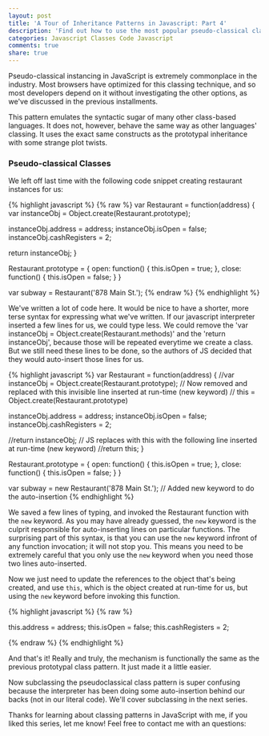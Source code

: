 ```yaml
---
layout: post
title: 'A Tour of Inheritance Patterns in Javascript: Part 4'
description: 'Find out how to use the most popular pseudo-classical class pattern in JS'
categories: Javascript Classes Code Javascript
comments: true
share: true
---
```


Pseudo-classical instancing in JavaScript is extremely commonplace in the industry. Most browsers have optimized for this classing technique, and so most developers depend on it without investigating the other options, as we've discussed in the previous installments.

This pattern emulates the syntactic sugar of many other class-based languages. It does not, however, behave the same way as other languages' classing. It uses the exact same constructs as the prototypal inheritance with some strange plot twists.

### Pseudo-classical Classes

We left off last time with the following code snippet creating restaurant instances for us:

{% highlight javascript %}
{% raw %}
var Restaurant = function(address) {
  var instanceObj = Object.create(Restaurant.prototype);

  instanceObj.address = address;
  instanceObj.isOpen = false;
  instanceObj.cashRegisters = 2;

  return instanceObj;
}

Restaurant.prototype = {
  open: function() {
    this.isOpen = true;
  },
  close: function() {
    this.isOpen = false;
  }
}

var subway = Restaurant('878 Main St.');
{% endraw %}
{% endhighlight %}

We've written a lot of code here. It would be nice to have a shorter, more terse syntax for expressing what we've written. If our javascript interpreter inserted a few lines for us, we could type less. We could remove the 'var instanceObj = Object.create(Restaurant.methods)' and the 'return instanceObj', because those will be repeated everytime we create a class. But we still need these lines to be done, so the authors of JS decided that they would auto-insert those lines for us.

{% highlight javascript %}
var Restaurant = function(address) {
  //var instanceObj = Object.create(Restaurant.prototype);
  // Now removed and replaced with this invisible line inserted at run-time (new keyword)
  // this = Object.create(Restaurant.prototype)

  instanceObj.address = address;
  instanceObj.isOpen = false;
  instanceObj.cashRegisters = 2;

  //return instanceObj;
  // JS replaces with this with the following line inserted at run-time (new keyword)
  //return this;
}

Restaurant.prototype = {
  open: function() {
    this.isOpen = true;
  },
  close: function() {
    this.isOpen = false;
  }
}

var subway = new Restaurant('878 Main St.'); // Added new keyword to do the auto-insertion
{% endhighlight %}

We saved a few lines of typing, and invoked the Restaurant function with the `new` keyword. As you may have already guessed, the `new` keyword is the culprit responsible for auto-inserting lines on particular functions. The surprising part of this syntax, is that you can use the `new` keyword infront of any function invocation; it will not stop you. This means you need to be extremely careful that you only use the `new` keyword when you need those two lines auto-inserted.

Now we just need to update the references to the object that's being created, and use `this`, which is the object created at run-time for us, but using the `new` keyword before invoking this function.

{% highlight javascript %}
{% raw %}

  this.address = address;
  this.isOpen = false;
  this.cashRegisters = 2;

{% endraw %}
{% endhighlight %}

And that's it! Really and truly, the mechanism is functionally the same as the previous prototypal class pattern. It just made it a little easier.

Now subclassing the pseudoclassical class pattern is super confusing because the interpreter has been doing some auto-insertion behind our backs (not in our literal code). We'll cover subclassing in the next series.

Thanks for learning about classing patterns in JavaScript with me, if you liked this series, let me know! Feel free to contact me with an questions:
